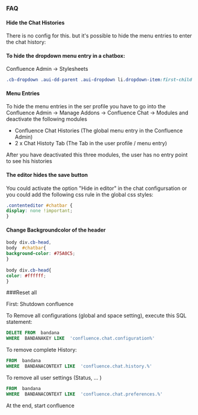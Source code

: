 ### FAQ


#### Hide the Chat Histories
There is no config for this. but it's possible to hide the menu entries to enter the chat history:

#### To hide the dropdown menu entry in a chatbox:
Confluence Admin -> Stylesheets

```css
.cb-dropdown .aui-dd-parent .aui-dropdown li.dropdown-item:first-child {display:none;}
```
#### Menu Entries 
To hide the menu entries in the ser profile you have to go into the Confluence Admin -> Manage Addons -> Confluence Chat -> Modules and deactivate the following modules 
* Confluence Chat Histories (The global menu entry in the Confluence Admin)
* 2 x Chat Histoty Tab (The Tab in the user profile / menu entry)

After you have deactivated this three modules, the user has no entry point to see his histories



#### The editor hides the save button
You could activate the option "Hide in editor" in the chat configursation or you could add the following css rule in the global css styles:

```css
.contenteditor #chatbar {
display: none !important;
}
```

#### Change Backgroundcolor of the header

```css
body div.cb-head,
body  #chatbar{
background-color: #75A0C5;
}
 
body div.cb-head{
color: #ffffff;
}

```
###Reset all

First: Shutdown confluence

To Remove all configurations (global and space setting), execute this SQL statement:
<!-- language: sql -->
```sql
DELETE FROM  bandana
WHERE  BANDANAKEY LIKE  'confluence.chat.configuration%'
```
To remove complete History: 

```sql
FROM  bandana
WHERE  BANDANACONTEXT LIKE  'confluence.chat.history.%'
```
To remove all user settings (Status, ... )
```sql
FROM  bandana
WHERE  BANDANACONTEXT LIKE  'confluence.chat.preferences.%'
```


At the end, start confluence
